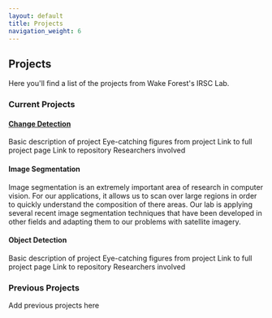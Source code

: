 ```yaml
---
layout: default
title: Projects
navigation_weight: 6
---
```

## Projects
Here you'll find a list of the projects from Wake Forest's IRSC Lab.

### Current Projects
#### [Change Detection](change_detection.md)
Basic description of project
Eye-catching figures from project
Link to full project page
Link to repository
Researchers involved

#### Image Segmentation
Image segmentation is an extremely important area of research in computer vision. For our applications, it allows us to scan over large regions 
in order to quickly understand the composition of there areas. Our lab is applying several recent image segmentation techniques that have been 
developed in other fields and adapting them to our problems with satellite imagery.

#### Object Detection
Basic description of project
Eye-catching figures from project
Link to full project page
Link to repository
Researchers involved

### Previous Projects
Add previous projects here